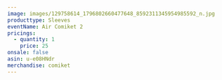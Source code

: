 ```yaml
---
image: images/129758614_1796802660477648_8592311345954985592_n.jpg
producttype: Sleeves
eventName: Air Comiket 2
pricings:
  - quantity: 1
    price: 25
onsale: false
asin: u-e08HNdr
merchandise: comiket
---
```

